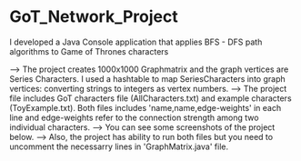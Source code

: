 # GoT_Network_Project
I developed a Java Console application that applies BFS - DFS path algorithms to Game of Thrones characters

--> The project creates 1000x1000 Graphmatrix and the graph vertices are Series Characters. I used a hashtable to map SeriesCharacters into graph vertices: converting strings to integers as vertex numbers.
--> The project file includes GoT characters file (AllCharacters.txt) and example characters (ToyExample.txt). Both files includes 'name,name,edge-weights' in each line and edge-weights refer to the connection strength among two individual characters.
--> You can see some screenshots of the project below.
--> Also, the project has ability to run both files but you need to uncomment the necessarry lines in 'GraphMatrix.java' file. 


